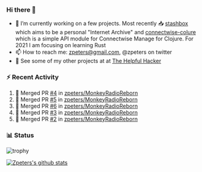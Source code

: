 ### Hi there 👋


- 🔭 I’m currently working on a few projects.  Most recently :inbox_tray: [stashbox](https://github.com/zpeters/stashbox) which aims to be a personal "Internet Archive" and [connectwise-colure](https://github.com/zpeters/connectwise-clojure) which is a simple API module for Connectwise Manage for Clojure.  For 2021 I am focusing on learning Rust
- 📫 How to reach me: zpeters@gmail.com, @zpeters on twitter
- 👋 See some of my other projects at at [The Helpful Hacker](https://thehelpfulhacker.net)

### :zap: Recent Activity

<!--START_SECTION:activity-->
1. 🎉 Merged PR [#4](https://github.com/zpeters/MonkeyRadioReborn/pull/4) in [zpeters/MonkeyRadioReborn](https://github.com/zpeters/MonkeyRadioReborn)
2. 🎉 Merged PR [#5](https://github.com/zpeters/MonkeyRadioReborn/pull/5) in [zpeters/MonkeyRadioReborn](https://github.com/zpeters/MonkeyRadioReborn)
3. 🎉 Merged PR [#6](https://github.com/zpeters/MonkeyRadioReborn/pull/6) in [zpeters/MonkeyRadioReborn](https://github.com/zpeters/MonkeyRadioReborn)
4. 🎉 Merged PR [#3](https://github.com/zpeters/MonkeyRadioReborn/pull/3) in [zpeters/MonkeyRadioReborn](https://github.com/zpeters/MonkeyRadioReborn)
5. 🎉 Merged PR [#2](https://github.com/zpeters/MonkeyRadioReborn/pull/2) in [zpeters/MonkeyRadioReborn](https://github.com/zpeters/MonkeyRadioReborn)
<!--END_SECTION:activity-->

### :bar_chart: Status

![trophy](https://github-profile-trophy.vercel.app/?username=zpeters)

[![Zpeters's github stats](https://github-readme-stats.vercel.app/api?username=zpeters)](https://github.com/zpeters/github-readme-stats&show_icons=true)
